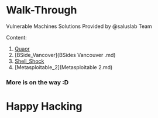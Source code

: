 # Walk-Through
Vulnerable Machines Solutions Provided by @saluslab Team

Content:
1) [Quaor](Quaor.md)
2) [BSide_Vancover](BSides Vancouver .md)
3) [Shell_Shock](ShellShock.md)
4) [Metasploitable_2](Metasploitable 2.md)

### More is on the way :D 
# Happy Hacking
